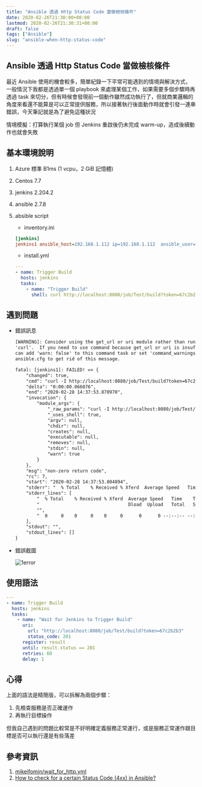 ```yaml
---
title: "Ansible 透過 Http Status Code 當做檢核條件"
date: 2020-02-26T21:30:00+08:00
lastmod: 2020-02-26T21:30:31+08:00
draft: false
tags: ["Ansible"]
slug: "ansible-when-http-status-code"
---
```


## Ansible 透過 Http Status Code 當做檢核條件

最近 Ansible 使用的機會較多，簡單紀錄一下平常可能遇到的情境與解決方式，一般情況下我都是透過單一個 playbook 來處理某個工作，如果需要多個步驟時再透過 task 來切分，但有時候會發現前一個動作雖然成功執行了，但就商業邏輯的角度來看還不能算是可以正常提供服務，所以接著執行後面動作時就會引發一連串錯誤，今天筆記就是為了避免這種狀況

情境模擬：打算執行某個 job 但 Jenkins 重啟後仍未完成 warm-up，造成後續動作也就會失敗

## 基本環境說明

1. Azure 標準 B1ms (1 vcpu，2 GiB 記憶體)
2. Centos 7.7
3. jenkins 2.204.2
4. ansible 2.7.8
5. absible script

   - inventory.ini

    ```ini
    [jenkins]
    jenkins1 ansible_host=192.168.1.112 ip=192.168.1.112  ansible_user=yowko ansible_password=password ansible_become_password=password
    ```

   - install.yml

    ```yml
    ---
    - name: Trigger Build
      hosts: jenkins
      tasks:
        - name: "Trigger Build"
          shell: curl http://localhost:8080/job/Test/build?token=67c2b2b3
    ```

## 遇到問題

- 錯誤訊息

    ```txt
    [WARNING]: Consider using the get_url or uri module rather than running
    'curl'.  If you need to use command because get_url or uri is insufficient you
    can add 'warn: false' to this command task or set 'command_warnings=False' in
    ansible.cfg to get rid of this message.

    fatal: [jenkins1]: FAILED! => {
        "changed": true, 
        "cmd": "curl -I http://localhost:8080/job/Test/build?token=67c2b2b3", 
        "delta": "0:00:00.066076", 
        "end": "2020-02-28 14:37:53.870970", 
        "invocation": {
            "module_args": {
                "_raw_params": "curl -I http://localhost:8080/job/Test/build?   token=67c2b2b3", 
                "_uses_shell": true, 
                "argv": null, 
                "chdir": null, 
                "creates": null, 
                "executable": null, 
                "removes": null, 
                "stdin": null, 
                "warn": true
            }
        }, 
        "msg": "non-zero return code", 
        "rc": 7, 
        "start": "2020-02-28 14:37:53.804894", 
        "stderr": "  % Total    % Received % Xferd  Average Speed   Time    Time     Time   Current\n                                 Dload  Upload   Total   Spent    Left      Speed\n\r  0     0    0     0    0     0      0      0 --:--:-- --:--:--    --:--:--     0curl: (7) Failed connect to localhost:8080; 連線被拒絕", 
        "stderr_lines": [
            "  % Total    % Received % Xferd  Average Speed   Time    Time     Time     Current", 
            "                                 Dload  Upload   Total   Spent    Left  Speed", 
            "", 
            "  0     0    0     0    0     0      0      0 --:--:-- --:--:-- --:--:--       0curl: (7) Failed connect to localhost:8080; 連線被拒絕"
        ], 
        "stdout": "", 
        "stdout_lines": []
    }
    ```

- 錯誤截圖

    ![1error](https://user-images.githubusercontent.com/3851540/75562152-15223380-5a83-11ea-994e-56b0f83de3ae.png)

## 使用語法

```yml
---
- name: Trigger Build
  hosts: jenkins
  tasks:
    - name: "Wait for Jenkins to Trigger Build"
      uri:
        url: "http://localhost:8080/job/Test/build?token=67c2b2b3"
        status_code: 201
      register: result
      until: result.status == 201
      retries: 60
      delay: 1
```

## 心得

上面的語法是精簡版，可以拆解為兩個步驟：

1. 先檢查服務是否正確運作
2. 再執行目標操作

但我自己遇到的問題比較常是不好明確定義服務正常運行，或是服務正常運作跟目標是否可以執行還是有些落差

## 參考資訊

1. [mikeifomin/wait_for_http.yml](https://gist.github.com/mikeifomin/67e233cd461331de16707ef59a07e372)
2. [How to check for a certain Status Code (4xx) in Ansible?](https://stackoverflow.com/questions/53009387/how-to-check-for-a-certain-status-code-4xx-in-ansible)
